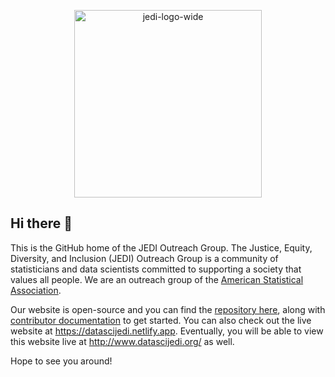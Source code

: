 <p align="center"><img src="https://datascijedi.github.io/website/images/jedi-logo-wide.png" alt="jedi-logo-wide" width="300"/></p>

## Hi there 👋

This is the GitHub home of the JEDI Outreach Group. The Justice, Equity, Diversity, and Inclusion (JEDI) Outreach Group is a community of statisticians and data scientists committed to supporting a society that values all people. We are an outreach group of the [American Statistical Association](https://amstat.org). 

Our website is open-source and you can find the [repository here](https://github.com/datascijedi/website), along with [contributor documentation](https://github.com/datascijedi/website/blob/main/CONTRIBUTING.md) to get started. You can also check out the live website at https://datascijedi.netlify.app. Eventually, you will be able to view this website live at http://www.datascijedi.org/ as well. 

Hope to see you around! 
